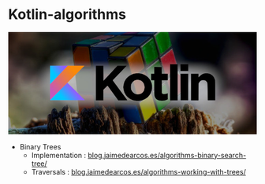 # Kotlin-algorithms

![](rubiks-cube.jpg)

- Binary Trees
    - Implementation : [blog.jaimedearcos.es/algorithms-binary-search-tree/](https://blog.jaimedearcos.es/algorithms-binary-search-tree/)
    - Traversals : [blog.jaimedearcos.es/algorithms-working-with-trees/](https://blog.jaimedearcos.es/algorithms-working-with-trees/)
